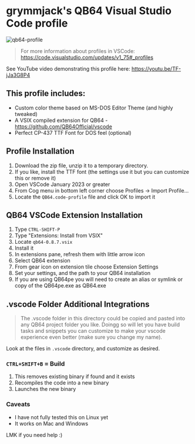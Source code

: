 # grymmjack's QB64 Visual Studio Code profile

![qb64-profile](https://user-images.githubusercontent.com/412263/227123786-a59efb2c-ab11-47aa-82a3-144ac9bdbbd2.png)

> For more information about profiles in VSCode: https://code.visualstudio.com/updates/v1_75#_profiles

See YouTube video demonstrating this profile here:
https://youtu.be/TF-jJa3G8P4

## This profile includes:

- Custom color theme based on MS-DOS Editor Theme (and highly tweaked)
- A VSIX compiled extension for QB64 - https://github.com/QB64Official/vscode
- Perfect CP-437 TTF Font for DOS feel (optional)

## Profile Installation
1. Download the zip file, unzip it to a temporary directory.
2. If you like, install the TTF font (the settings use it but you can customize this or remove it)
3. Open VSCode January 2023 or greater
4. From Cog menu in bottom left corner choose Profiles -> Import Profile...
5. Locate the `QB64.code-profile` file and click OK to import it

## QB64 VSCode Extension Installation
1. Type `CTRL-SHIFT-P`
2. Type "Extensions: Install from VSIX"
3. Locate `qb64-0.8.7.vsix`
4. Install it
5. In extensions pane, refresh them with little arrow icon
6. Select QB64 extension
7. From gear icon on extension tile choose Extension Settings
8. Set your settings, and the path to your QB64 installation
9. If you are using QB64pe you will need to create an alias or symlink or copy of the QB64pe.exe as QB64.exe

## .vscode Folder Additional Integrations
> The .vscode folder in this directory could be copied and pasted into any QB64 project folder you like. Doingg so will let you have build tasks and snippets you can customize 
> to make your vscode experience even better (make sure you change my name).

Look at the files in `.vscode` directory, and customize as desired.

### `CTRL+SHIFT+B` = Build
1. This removes existing binary if found and it exists
2. Recompiles the code into a new binary
3. Launches the new binary

### Caveats
- I have not fully tested this on Linux yet
- It works on Mac and Windows

LMK if you need help :)


